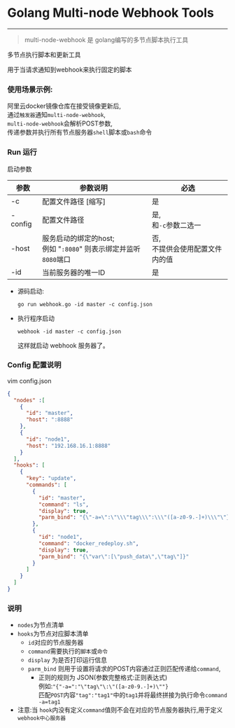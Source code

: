 # Golang Multi-node Webhook Tools
---
>multi-node-webhook 是 golang编写的多节点脚本执行工具

多节点执行脚本和更新工具

用于当请求通知到webhook来执行固定的脚本

### 使用场景示例:
阿里云docker镜像仓库在接受镜像更新后,\
通过`触发器`通知`multi-node-webhook`,\
`multi-node-webhook`会解析POST参数,\
传递参数并执行所有节点服务器`shell`脚本或`bash`命令



### Run 运行

启动参数

| 参数  | 参数说明                                              | 必选                    |
|-----|---------------------------------------------------|-----------------------|
| -c  | 配置文件路径 [缩写]                                       | 是                     |
| -config | 配置文件路径                                            | 是,<br/> 和`-c`参数二选一    |
| -host | 服务启动的绑定的host; <br/> 例如 "`:8080`" 则表示绑定并监听`8080`端口 | 否,<br/> 不提供会使用配置文件内的值 |
| -id | 当前服务器的唯一ID                                        | 是                     |


- 源码启动:
    ```
    go run webhook.go -id master -c config.json
    ```

- 执行程序启动
    ```
    webhook -id master -c config.json
    ```
  这样就启动 webhook 服务器了。




### Config 配置说明
vim config.json
```json
{
  "nodes" :[
    {
      "id": "master",
      "host": ":8888"
    },
    {
      "id": "node1",
      "host": "192.168.16.1:8888"
    }
  ],
  "hooks": [
    {
      "key": "update",
      "commands": [
        {
          "id": "master",
          "command": "ls",
          "display": true,
          "parm_bind": "{\"-a=\":\"\\\"tag\\\":\\\"([a-z0-9.-]+)\\\"\"}"
        },
        {
          "id": "node1",
          "command": "docker_redeploy.sh",
          "display": true,
          "parm_bind": "{\"var\":[\"push_data\",\"tag\"]}"
        }
      ]
    }
  ]
}
```
### 说明
- `nodes`为节点清单
- `hooks`为节点对应脚本清单
  - `id`对应的节点服务器
  - `command`需要执行的`脚本`或`命令`
  - `display` 为是否打印运行信息
  - `parm_bind` 则用于设置将请求的POST内容通过正则匹配传递给`command`,
    - 正则的规则为 JSON(参数完整格式:正则表达式)<br>
    例如:```"{"-a=":"\"tag\"\:\"([a-z0-9.-]+)\""}```<br>
    匹配`POST`内容`"tag":"tag1"`中的`tag1`并将最终拼接为执行命令`command -a=tag1`
- 注意:当 `hook`内没有定义`command`值则不会在对应的节点服务器执行,用于定义`webhook中心服务器`

